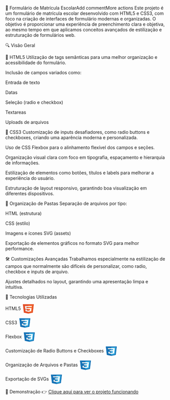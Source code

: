 📝 Formulário de Matrícula EscolarAdd commentMore actions
Este projeto é um formulário de matrícula escolar desenvolvido com HTML5 e CSS3, com foco na criação de interfaces de formulário modernas e organizadas. O objetivo é proporcionar uma experiência de preenchimento clara e objetiva, ao mesmo tempo em que aplicamos conceitos avançados de estilização e estruturação de formulários web.

🔍 Visão Geral

🧱 HTML5
Utilização de tags semânticas para uma melhor organização e acessibilidade do formulário.

Inclusão de campos variados como:

Entrada de texto

Datas

Seleção (radio e checkbox)

Textareas

Uploads de arquivos

🎨 CSS3
Customização de inputs desafiadores, como radio buttons e checkboxes, criando uma aparência moderna e personalizada.

Uso de CSS Flexbox para o alinhamento flexível dos campos e seções.

Organização visual clara com foco em tipografia, espaçamento e hierarquia de informações.

Estilização de elementos como botões, títulos e labels para melhorar a experiência do usuário.

Estruturação de layout responsivo, garantindo boa visualização em diferentes dispositivos.

📁 Organização de Pastas
Separação de arquivos por tipo:

HTML (estrutura)

CSS (estilo)

Imagens e ícones SVG (assets)

Exportação de elementos gráficos no formato SVG para melhor performance.

🛠️ Customizações Avançadas
Trabalhamos especialmente na estilização de campos que normalmente são difíceis de personalizar, como radio, checkbox e inputs de arquivo.

Ajustes detalhados no layout, garantindo uma apresentação limpa e intuitiva.

🚀 Tecnologias Utilizadas

HTML5 <img align="center" alt="icon-HTML" height="30" width="40" src="https://raw.githubusercontent.com/devicons/devicon/master/icons/html5/html5-original.svg"><br>

CSS3 <img align="center" alt="icon-CSS" height="30" width="40" src="https://raw.githubusercontent.com/devicons/devicon/master/icons/css3/css3-original.svg">

Flexbox <img align="center" alt="icon-CSS" height="30" width="40" src="https://raw.githubusercontent.com/devicons/devicon/master/icons/css3/css3-original.svg">

Customização de Radio Buttons e Checkboxes <img align="center" alt="icon-CSS" height="30" width="40" src="https://raw.githubusercontent.com/devicons/devicon/master/icons/css3/css3-original.svg">

Organização de Arquivos e Pastas <img align="center" alt="icon-CSS" height="30" width="40" src="https://raw.githubusercontent.com/devicons/devicon/master/icons/css3/css3-original.svg">

Exportação de SVGs <img align="center" alt="icon-CSS" height="30" width="40" src="https://raw.githubusercontent.com/devicons/devicon/master/icons/css3/css3-original.svg">

📸 Demonstração
👉 <a href="https://fernandocyber.github.io/Projeto-Formulario-de-matricula/" target="_blank"> Clique aqui para ver o projeto funcionando</a>

